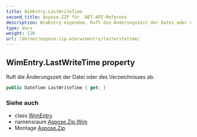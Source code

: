 ```yaml
---
title: WimEntry.LastWriteTime
second_title: Aspose.ZIP für .NET-API-Referenz
description: WimEntry eigendom. Ruft die Änderungszeit der Datei oder des Verzeichnisses ab.
type: docs
weight: 120
url: /de/net/aspose.zip.wim/wimentry/lastwritetime/
---
```

## WimEntry.LastWriteTime property

Ruft die Änderungszeit der Datei oder des Verzeichnisses ab.

```csharp
public DateTime LastWriteTime { get; }
```

### Siehe auch

* class [WimEntry](../)
* namensraum [Aspose.Zip.Wim](../../wimentry/)
* Montage [Aspose.Zip](../../../)


